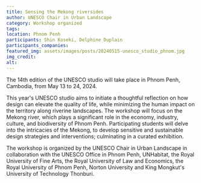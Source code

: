 ```yaml
---
title: Sensing the Mekong riversides 
author: UNESCO Chair in Urban Landscape
category: Workshop organized
tags:
location: Phnom Penh
participants: Shin Koseki, Delphine Duplain
participants_companies: 
featured_img: assets/images/posts/20240515-unesco_studio_phnom.jpg
img_credit: 
alt:
---
```

The 14th edition of the UNESCO studio will take place in Phnom Penh, Cambodia, from May 13 to 24, 2024. 

This year's UNESCO studio aims to initiate a thoughtful reflection on how design can elevate the quality of life, while minimizing the human impact on the territory along riverine landscapes. The workshop will focus on the Mekong river, which plays a significant role in the economy, industry, culture, and biodiversity of Phnom Penh. Participating students will delve into the intricacies of the Mekong, to develop sensitive and sustainable design strategies and interventions; culminating in a curated exhibition.  

The workshop is organized by the UNESCO Chair in Urban Landscape in collaboration with the UNESCO Office in Phnom Penh, UNHabitat, the Royal University of Fine Arts, the Royal University of Law and Economics, the Royal University of Phnom Penh, Norton University and King Mongkut's University of Technology Thonburi.
